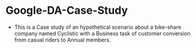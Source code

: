 # Google-DA-Case-Study
* This is a Case study of an hypothetical scenario about a bike-share company named Cyclistic with a Business task of customer conversion from casual riders to Annual members.
